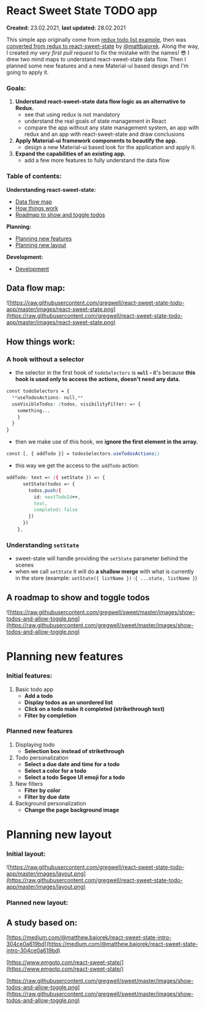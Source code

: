 # React Sweet State TODO app

**Created:** 23.02.2021, **last updated:** 28.02.2021

This simple app originally come from [redux todo list example](https://redux.js.org/tutorials/fundamentals/part-5-ui-react), then was [converted from redux to react-sweet-state](https://github.com/matterialize/todos-redux-to-react-sweet-state) by [@mattbajorek](https://github.com/mattbajorek). Along the way, I created *my very first pull request* to fix the mistake with the names! 😎 I drew two mind maps to understand react-sweet-state data flow. Then I planned some new features and a new Material-ui based design and I'm going to apply it.

### Goals:

1. **Understand react-sweet-state data flow logic as an alternative to Redux.**
    - see that using redux is not mandatory
    - understand the real goals of state management in React
    - compare the app without any state management system, an app with redux and an app with react-sweet-state and draw conclusions
2. **Apply Material-ui framework components to beautify the app.**
    - design a new Material-ui based look for the application and apply it.
3. **Expand the capabilities of an existing app.**
    - add a few more features to fully understand the data flow

### Table of contents:

**Understanding react-sweet-state:**

- [Data flow map](#data-flow-map)
- [How things work](#how-things-work)
- [Roadmap to show and toggle todos](#roadmap-to-show-and-toggle-todos)

**Planning:**

- [Planning new features](#planning-new-features)
- [Planning new layout](#planning-new-layout)

**Development:**

- [Development](#development)



## Data flow map:

![https://raw.githubusercontent.com/gregwell/react-sweet-state-todo-app/master/images/react-sweet-state.png](https://raw.githubusercontent.com/gregwell/react-sweet-state-todo-app/master/images/react-sweet-state.png)

## How things work:

### A hook without a selector

- the selector in the first hook of `todoSelectors` is **`null` - i**t's because **this hook is used only to access the actions, doesn't need any data.**

```css
const todoSelectors = {
  **useTodosActions: null,**
  useVisibleTodos: (todos, visibilityFilter) => {
    something...
    }
  }
}
```

- then we make use of this hook, we **ignore the first element in the array.**

```css
const [, { addTodo }] = todosSelectors.useTodosActions()
```

- this way we get the access to the `addTodo` action:

```css
addTodo: text => ({ setState }) => {
      setState(todos => {
        todos.push({
          id: nextTodoId++,
          text,
          completed: false
        })
      })
    },
```

### Understanding `setState`

- sweet-state will handle providing the `setState` parameter behind the scenes
- when we call `setState` it will do **a shallow merge** with what is currently in the store (example: `setState({ listName })` :`{ ...state, listName }`)

## A roadmap to show and toggle todos

![https://raw.githubusercontent.com/gregwell/sweet/master/images/show-todos-and-allow-toggle.png](https://raw.githubusercontent.com/gregwell/sweet/master/images/show-todos-and-allow-toggle.png)

# Planning new features

### Initial features:

1. Basic todo app
    - **Add a todo**
    - **Display todos as an unordered list**
    - **Click on a todo make it completed (strikethrough text)**
    - **Filter by completion**

### Planned new features

1. Displaying todo
    - **Selection box instead of strikethrough**
2. Todo personalization 
    - **Select a due date and time for a todo**
    - **Select a color for a todo**
    - **Select a todo Segoe UI emoji for a todo**
3. New filters
    - **Filter by color**
    - **Filter by due date**
4. Background personalization
    - **Change the page background image**

# Planning new layout

### Initial layout:

![https://raw.githubusercontent.com/gregwell/react-sweet-state-todo-app/master/images/layout.png](https://raw.githubusercontent.com/gregwell/react-sweet-state-todo-app/master/images/layout.png)

### Planned new layout:

## A study based on:

[https://medium.com/@matthew.bajorek/react-sweet-state-intro-304ce0a619bd](https://medium.com/@matthew.bajorek/react-sweet-state-intro-304ce0a619bd)

[https://www.emgoto.com/react-sweet-state/](https://www.emgoto.com/react-sweet-state/)

[https://raw.githubusercontent.com/gregwell/sweet/master/images/show-todos-and-allow-toggle.png](https://raw.githubusercontent.com/gregwell/sweet/master/images/show-todos-and-allow-toggle.png)
